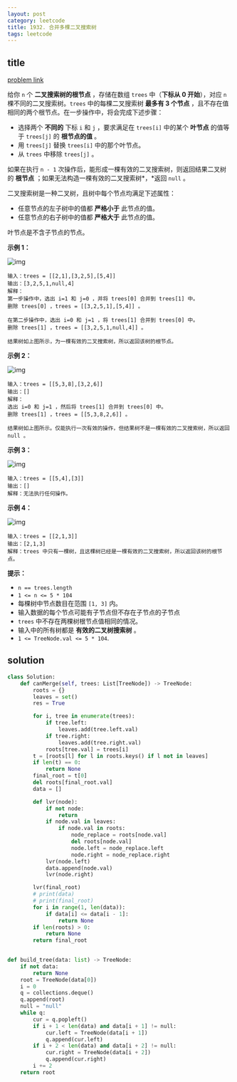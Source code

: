 ```yaml
---
layout: post
category: leetcode
title: 1932. 合并多棵二叉搜索树
tags: leetcode
---
```

## title
[problem link](https://leetcode-cn.com/problems/merge-bsts-to-create-single-bst/)

给你 `n` 个 **二叉搜索树的根节点** ，存储在数组 `trees` 中（**下标从 0 开始**），对应 `n` 棵不同的二叉搜索树。`trees` 中的每棵二叉搜索树 **最多有 3 个节点** ，且不存在值相同的两个根节点。在一步操作中，将会完成下述步骤：

- 选择两个 **不同的** 下标 `i` 和 `j` ，要求满足在 `trees[i]` 中的某个 **叶节点** 的值等于 `trees[j]` 的 **根节点的值** 。
- 用 `trees[j]` 替换 `trees[i]` 中的那个叶节点。
- 从 `trees` 中移除 `trees[j]` 。

如果在执行 `n - 1` 次操作后，能形成一棵有效的二叉搜索树，则返回结果二叉树的 **根节点** ；如果无法构造一棵有效的二叉搜索树*，*返回 `null` 。

二叉搜索树是一种二叉树，且树中每个节点均满足下述属性：

- 任意节点的左子树中的值都 **严格小于** 此节点的值。
- 任意节点的右子树中的值都 **严格大于** 此节点的值。

叶节点是不含子节点的节点。

 

**示例 1：**

![img](https://assets.leetcode.com/uploads/2021/06/08/d1.png)

```
输入：trees = [[2,1],[3,2,5],[5,4]]
输出：[3,2,5,1,null,4]
解释：
第一步操作中，选出 i=1 和 j=0 ，并将 trees[0] 合并到 trees[1] 中。
删除 trees[0] ，trees = [[3,2,5,1],[5,4]] 。

在第二步操作中，选出 i=0 和 j=1 ，将 trees[1] 合并到 trees[0] 中。
删除 trees[1] ，trees = [[3,2,5,1,null,4]] 。

结果树如上图所示，为一棵有效的二叉搜索树，所以返回该树的根节点。
```

**示例 2：**

![img](https://assets.leetcode.com/uploads/2021/06/08/d2.png)

```
输入：trees = [[5,3,8],[3,2,6]]
输出：[]
解释：
选出 i=0 和 j=1 ，然后将 trees[1] 合并到 trees[0] 中。
删除 trees[1] ，trees = [[5,3,8,2,6]] 。

结果树如上图所示。仅能执行一次有效的操作，但结果树不是一棵有效的二叉搜索树，所以返回 null 。
```

**示例 3：**

![img](https://assets.leetcode.com/uploads/2021/06/08/d3.png)

```
输入：trees = [[5,4],[3]]
输出：[]
解释：无法执行任何操作。
```

**示例 4：**

![img](https://assets.leetcode.com/uploads/2021/06/08/d4.png)

```
输入：trees = [[2,1,3]]
输出：[2,1,3]
解释：trees 中只有一棵树，且这棵树已经是一棵有效的二叉搜索树，所以返回该树的根节点。
```

 

**提示：**

- `n == trees.length`
- `1 <= n <= 5 * 104`
- 每棵树中节点数目在范围 `[1, 3]` 内。
- 输入数据的每个节点可能有子节点但不存在子节点的子节点
- `trees` 中不存在两棵树根节点值相同的情况。
- 输入中的所有树都是 **有效的二叉树搜索树** 。
- `1 <= TreeNode.val <= 5 * 104`.

## solution
```python
class Solution:
    def canMerge(self, trees: List[TreeNode]) -> TreeNode:
        roots = {}
        leaves = set()
        res = True

        for i, tree in enumerate(trees):
            if tree.left:
                leaves.add(tree.left.val)
            if tree.right:
                leaves.add(tree.right.val)
            roots[tree.val] = trees[i]
        t = [roots[l] for l in roots.keys() if l not in leaves]
        if len(t) == 0:
            return None
        final_root = t[0]
        del roots[final_root.val]
        data = []

        def lvr(node):
            if not node:
                return
            if node.val in leaves:
                if node.val in roots:
                    node_replace = roots[node.val]
                    del roots[node.val]
                    node.left = node_replace.left
                    node.right = node_replace.right
            lvr(node.left)
            data.append(node.val)
            lvr(node.right)

        lvr(final_root)
        # print(data)
        # print(final_root)
        for i in range(1, len(data)):
            if data[i] <= data[i - 1]:
                return None
        if len(roots) > 0:
            return None
        return final_root
 

def build_tree(data: list) -> TreeNode:
    if not data:
        return None
    root = TreeNode(data[0])
    i = 0
    q = collections.deque()
    q.append(root)
    null = "null"
    while q:
        cur = q.popleft()
        if i + 1 < len(data) and data[i + 1] != null:
            cur.left = TreeNode(data[i + 1])
            q.append(cur.left)
        if i + 2 < len(data) and data[i + 2] != null:
            cur.right = TreeNode(data[i + 2])
            q.append(cur.right)
        i += 2
    return root
```

